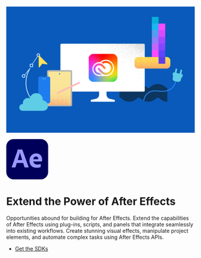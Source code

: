 [//]: # (Copied from https://github.com/AdobeDocs/after-effects/blob/72b670e87442a539b88e67ee6554b9c0c9f9841f/src/pages/index.md?plain=1#L14-L18, https://developer.adobe.com/after-effects/)

<Hero slots="image, icon, heading, text, buttons" variant="halfwidth" />

![Creative Cloud banner](../../assets/cc-hero.png)

![After Effects Logo](../../assets/ae_appicon_64.svg)

#  Extend the Power of After Effects

Opportunities abound for building for After Effects. Extend the capabilities of After Effects using plug-ins, scripts, and panels that integrate seamlessly into existing workflows. Create stunning visual effects, manipulate project elements, and automate complex tasks using After Effects APIs.

* [Get the SDKs](https://developer.adobe.com/console/servicesandapis/ae)